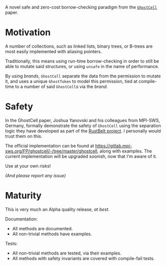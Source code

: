 
A novel safe and zero-cost borrow-checking paradigm from the
[`GhostCell`](https://plv.mpi-sws.org/rustbelt/ghostcell/) paper.


#   Motivation

A number of collections, such as linked lists, binary trees, or B-trees are most easily implemented with aliasing
pointers.

Traditionally, this means using run-time borrow-checking in order to still be able to mutate said structures, or using
`unsafe` in the name of performance.

By using _brands_, `GhostCell` separate the data from the permission to mutate it, and uses a unique `GhostToken` to
model this permission, tied at compile-time to a number of said `GhostCell`s via the _brand_.


#   Safety

In the GhostCell paper, Joshua Yanovski and his colleagues from MPI-SWS, Germany, formally demonstrate the safety of
`GhostCell` using the separation logic they have developed as part of the
[RustBelt project](https://plv.mpi-sws.org/rustbelt/). I personally would trust them on this.

The official implementation can be found at https://gitlab.mpi-sws.org/FP/ghostcell/-/tree/master/ghostcell, along with
examples. The current implementation will be upgraded soonish, now that I'm aware of it.

Use at your own risks!

_(And please report any issue)_


#   Maturity

This is very much an Alpha quality release, _at best_.

Documentation:

-   All methods are documented.
-   All non-trivial methods have examples.

Tests:

-   All non-trivial methods are tested, via their examples.
-   All methods with safety invariants are covered with compile-fail tests.
